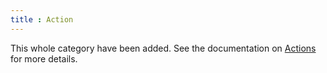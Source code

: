 ```yaml
---
title : Action
---
```


This whole category have been added. See the documentation on
[Actions](/documentation/nodes/action) for more details.
